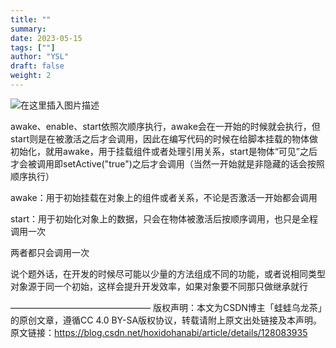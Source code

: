 ```yaml
---
title: ""
summary:  
date: 2023-05-15
tags: [""]
author: "YSL"
draft: false
weight: 2
---
```


![在这里插入图片描述](https://img-blog.csdnimg.cn/20210620174738462.jpeg?x-oss-process=image/watermark,type_ZmFuZ3poZW5naGVpdGk,shadow_10,text_aHR0cHM6Ly9ibG9nLmNzZG4ubmV0L2FuZ3J5X3lvdXRo,size_16,color_FFFFFF,t_70#pic_center)

awake、enable、start依照次顺序执行，awake会在一开始的时候就会执行，但start则是在被激活之后才会调用，因此在编写代码的时候在给脚本挂载的物体做初始化，就用awake，用于挂载组件或者处理引用关系，start是物体“可见”之后才会被调用即setActive("true")之后才会调用（当然一开始就是非隐藏的话会按照顺序执行）


awake：用于初始挂载在对象上的组件或者关系，不论是否激活一开始都会调用

start：用于初始化对象上的数据，只会在物体被激活后按顺序调用，也只是全程调用一次

两者都只会调用一次

说个题外话，在开发的时候尽可能以少量的方法组成不同的功能，或者说相同类型对象源于同一个初始，这样会提升开发效率，如果对象要不同那只做继承就行


————————————————
版权声明：本文为CSDN博主「蛙蛙乌龙茶」的原创文章，遵循CC 4.0 BY-SA版权协议，转载请附上原文出处链接及本声明。
原文链接：https://blog.csdn.net/hoxidohanabi/article/details/128083935